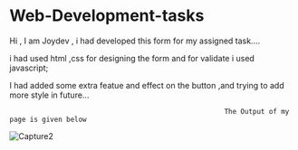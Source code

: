 # Web-Development-tasks

Hi , I am Joydev , i had developed this form for my assigned task....

i had used html ,css for designing the form and for validate i used javascript;

I had added some extra featue and effect on the button ,and trying to add more style in future...





                                                         The Output of my page is given below


![Capture2](https://user-images.githubusercontent.com/83903163/184491364-df5f02be-7712-41d3-8bf9-f17752a196d6.PNG)
